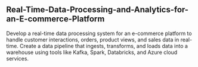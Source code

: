 ## Real-Time-Data-Processing-and-Analytics-for-an-E-commerce-Platform
Develop a real-time data processing system for an e-commerce platform to handle customer interactions, orders, product views, and sales data in real-time. Create a data pipeline that ingests, transforms, and loads data into a warehouse using tools like Kafka, Spark, Databricks, and Azure cloud services.
